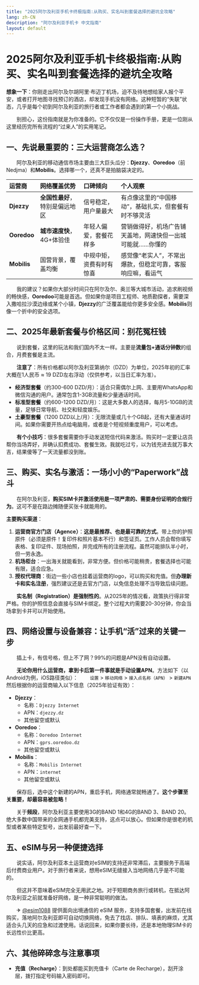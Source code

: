 ```yaml
---
title: "2025阿尔及利亚手机卡终极指南:从购买、实名叫到套餐选择的避坑全攻略"
lang: zh-CN
description: "阿尔及利亚手机卡 中文指南"
layout: default
---
```

# 2025阿尔及利亚手机卡终极指南:从购买、实名叫到套餐选择的避坑全攻略

**想象一下**：你刚走出阿尔及尔胡阿里·布迈丁机场，迫不及待地想给家人报个平安，或者打开地图寻找预订的酒店，却发现手机没有网络。这种短暂的“失联”状态，几乎是每个初到阿尔及利亚的旅行者或工作者都会遇到的第一个小挑战。

　　别担心，这份指南就是为你准备的。它不仅仅是一份操作手册，更是一位刚从这里经历完所有流程的“过来人”的实用笔记。

## 一、先说最重要的：三大运营商怎么选？

　　阿尔及利亚的移动通信市场主要由三大巨头瓜分：**Djezzy**、**Ooredoo**（前Nedjma）和**Mobilis**。选择哪一个，还真不是拍脑袋决定的。

| 运营商 | 网络覆盖优势 | 口碑倾向 | 个人观察 |
| :--- | :--- | :--- | :--- |
| **Djezzy** | **全国性最好**，特别是偏远地区 | 信号稳定，用户量最大 | 有点像这里的“中国移动”，基础扎实，但套餐有时不够灵活 |
| **Ooredoo** | **城市速度快**，4G+体验佳 | 年轻人偏爱，套餐花样多 | 营销做得好，机场广告铺天盖地，网速快但一出城可能就……你懂的 |
| **Mobilis** | 国营背景，覆盖均衡 | 中规中矩，资费有时有惊喜 | 感觉像“老实人”，不常出爆款，但稳定可靠，客服响应嘛，看运气 |

　　我的建议？如果你大部分时间只在阿尔及尔、奥兰等大城市活动，追求刷视频的畅快感，**Ooredoo**可能是首选。但如果你是项目工程师、地质勘探者，需要深入撒哈拉沙漠边缘或某个小镇，**Djezzy**的广泛覆盖能给你更多安全感。**Mobilis**则像一个折中的安全选项。

## 二、2025年最新套餐与价格区间：别花冤枉钱

　　说到套餐，这里的玩法和我们国内不太一样。主要是**流量包+通话分钟数**的组合，月费套餐是主流。

　　**注意了**：所有价格都以阿尔及利亚第纳尔（DZD）为单位，2025年初的汇率大概在1人民币 ≈ 19 DZD左右浮动（仅供参考，以当日汇率为准）。

*   **经济型套餐**（约300-600 DZD/月）：适合只需偶尔上网、主要用WhatsApp和微信沟通的用户。通常包含1-3GB流量和少量通话时间。
*   **标准型套餐**（约600-1200 DZD/月）：这是大多数人的选择，每月5-10GB的流量，足够日常导航、社交和轻度娱乐。
*   **土豪型套餐**（1200 DZD以上/月）：无限流量或几十个GB起，还有大量通话时间。如果你需要开热点给电脑用，或者是个短视频重度用户，可以考虑。

　　**有个小技巧**：很多套餐需要你手动发送短信代码来激活。购买时一定要让店员帮你当场弄好，并确认扣费成功、套餐生效。我就吃过亏，以为钱充进去就万事大吉，结果傻等了一天流量都没到账。

## 三、购买、实名与激活：一场小小的“Paperwork”战斗

　　在阿尔及利亚，**购买SIM卡并激活使用是一项严肃的、需要身份证明的合规行为**。这可不是在路边摊随便买张卡就能用的。

**主要购买渠道**：
1.  **运营商官方门店（Agence）**：**这是最推荐、也是最可靠的方式**。带上你的护照原件（必须是原件！复印件和照片基本不行）和签证页。工作人员会帮你填写表格、复印证件、现场拍照，并完成所有的注册流程。虽然可能排队半小时，但一劳永逸。
2.  **机场柜台**：一出海关就能看到，非常方便。但价格可能稍贵，套餐选择也可能有限，适合应急。
3.  **授权代理商**：街边一些小店也挂着运营商的logo，可以购买和充值。但**办理新卡和实名注册**，强烈建议还是去官方门店，以免信息处理不当导致后续问题。

　　**实名制（Registration）是强制性的**。从2025年的情况看，政策执行得非常严格。你的护照信息会直接与SIM卡绑定。整个过程大约需要20-30分钟，你会当场拿到卡并可以开始使用。

## 四、网络设置与设备兼容：让手机“活”过来的关键一步

　　插上卡，有信号格，但上不了网？99%的问题是APN没有自动设置。

　　**无论你用什么运营商，拿到卡后第一件事就是手动设置APN**。方法如下（以Android为例，iOS路径类似）：
　　`设置` > `移动网络` > `接入点名称（APN）` > `新建APN`
　　然后根据你的运营商输入以下信息（2025年验证有效）：

*   **Djezzy**：
    *   名称：`Djezzy Internet`
    *   APN：`djezzy.dz`
    *   其他留空或默认
*   **Ooredoo**：
    *   名称：`Ooredoo Internet`
    *   APN：`gprs.ooredoo.dz`
    *   其他留空或默认
*   **Mobilis**：
    *   名称：`Mobilis Internet`
    *   APN：`internet`
    *   其他留空或默认

　　保存后，选中这个新建的APN，重启手机，网络通常就畅通了。**这个步骤至关重要，却最容易被忽略！**

　　关于**频段**，阿尔及利亚主要使用3G的BAND 1和4G的BAND 3、BAND 20。绝大多数中国带来的全网通手机都完美支持，这点可以放心。但如果你是很老的机型或者某些特定型号，出发前最好查一下。

## 五、eSIM与另一种便捷选择

　　说实话，阿尔及利亚本土运营商对eSIM的支持还非常滞后，主要服务于高端后付费商业用户。对于旅行者来说，想用eSIM无缝接入当地网络几乎是不可能的。

　　但这并不意味着eSIM完全无用武之地。对于短期商务旅行或转机，在抵达阿尔及利亚之前就准备好网络，是一种非常聪明的做法。

　　✈ [@esim1088](https://t.me/s/esim1088) 提供面向出境通信的 eSIM 服务，支持多国套餐，出发前在线购买，落地阿尔及利亚即可自动切换网络，免去了找店、排队、填表的麻烦，尤其适合头几天的应急和过渡使用。话说回来，如果你要长待，还是本地物理SIM卡的长远性价比更高。

## 六、其他碎碎念与注意事项

*   **充值（Recharge）**：到处都能买到充值卡（Carte de Recharge），刮开涂层，拨打指定号码输入密码即可。
